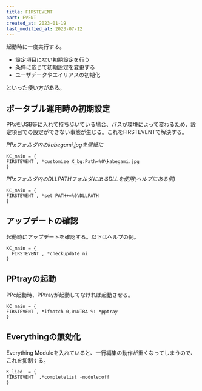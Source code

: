 ```yaml
---
title: FIRSTEVENT
part: EVENT
created_at: 2023-01-19
last_modified_at: 2023-07-12
---
```

起動時に一度実行する。

- 設定項目にない初期設定を行う
- 条件に応じて初期設定を変更する
- ユーザデータやエイリアスの初期化

といった使い方がある。

## ポータブル運用時の初期設定

PPxをUSB等に入れて持ち歩いている場合、パスが環境によって変わるため、設定項目での設定ができない事態が生じる。これをFIRSTEVENTで解決する。

_PPxフォルダ内のkabegami.jpgを壁紙に_

```text
KC_main = {
FIRSTEVENT , *customize X_bg:Path=%0\kabegami.jpg
}
```

_PPxフォルダ内のDLLPATHフォルダにあるDLLを使用(ヘルプにある例)_

```text
KC_main = {
FIRSTEVENT , *set PATH+=%0\DLLPATH
}
```

## アップデートの確認

起動時にアップデートを確認する。以下はヘルプの例。

```text
KC_main = {
  FIRSTEVENT , *checkupdate ni
}
```

## PPtrayの起動

PPc起動時、PPtrayが起動してなければ起動させる。

```text
KC_main = {
FIRSTEVENT , *ifmatch 0,0%NTRA %: *pptray
}
```

## Everythingの無効化

Everything Moduleを入れていると、一行編集の動作が重くなってしまうので、これを抑制する。

```text
K_lied	= {
FIRSTEVENT	,*completelist -module:off
}
```
